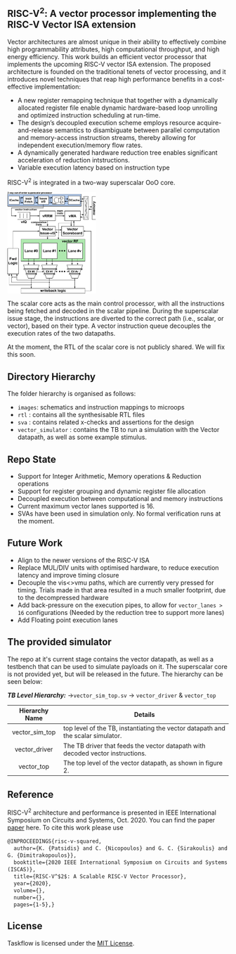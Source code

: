 ## RISC-V<sup>2</sup>: A vector processor implementing the RISC-V Vector ISA extension
Vector architectures are almost unique in their ability to effectively combine high programmability attributes, high computational throughput, and high energy efficiency. This work builds an efficient vector processor that implements the upcoming RISC-V vector ISA extension. The proposed architecture is founded on the traditional tenets of vector processing, and it introduces novel techniques that reap high performance benefits in a cost-effective implementation: 

- A new register remapping technique that together with a dynamically allocated register file enable dynamic hardware-based loop unrolling 
and optimized instruction scheduling at run-time.
- The design’s decoupled execution scheme employs resource acquire-and-release semantics to disambiguate between parallel computation and memory-access 
instruction streams, thereby allowing for independent execution/memory flow rates.
- A dynamically generated hardware reduction tree enables significant acceleration of reduction intstructions.
- Variable execution latency based on instruction type

RISC-V<sup>2</sup> is integrated in a two-way superscalar OoO core. 

<img align="center" src="images/core_ppln.png" width="40%"> 

The scalar core acts as the main control processor, with all the instructions being fetched and decoded in the scalar pipeline.
During the superscalar issue stage, the instructions are diverted to the correct path (i.e., scalar, or vector), based on their type. 
A vector instruction queue decouples the execution rates of the two datapaths. 

At the moment, the RTL of the scalar core is not publicly shared. We will fix this soon.

## Directory Hierarchy

The folder hierarchy is organised as follows:
- `images`: schematics and instruction mappings to microops
- `rtl` : contains all the synthesisable RTL files
- `sva` : contains related x-checks and assertions for the design
- `vector_simulator` : contains the TB to run a simulation with the Vector datapath, as well as some example stimulus.

## Repo State

- Support for Integer Arithmetic, Memory operations & Reduction operations
- Support for register grouping and dynamic register file allocation
- Decoupled execution between computational and memory instructions
- Current maximum vector lanes supported is 16.
- SVAs have been used in simulation only. No formal verification runs at the moment.

## Future Work
- Align to the newer versions of the RISC-V ISA 
- Replace MUL/DIV units with optimised hardware, to reduce execution latency and improve timing closure
- Decouple the vis<>vmu paths, which are currently very pressed for timing. Trials made in that area resulted in a much smaller footprint, due to the decompressed hardware
- Add back-pressure on the execution pipes, to allow for `vector_lanes > 16` configurations (Needed by the reduction tree to support more lanes)
- Add Floating point execution lanes

## The provided simulator
The repo at it's current stage contains the vector datapath, as well as a testbench that can be used to simulate payloads on it. The superscalar core is not provided yet, but will be released in the future. The hierarchy can be seen below:

_**TB Level Hierarchy:**_
->`vector_sim_top.sv` -> `vector_driver` & `vector_top`

|  Hierarchy Name  | Details                                                                                             |
|:----------------:|-----------------------------------------------------------------------------------------------------|
| vector_sim_top   | top level of the TB, instantiating the vector datapath and the scalar simulator. |
| vector_driver    | The TB driver that feeds the vector datapath with decoded vector instructions. |
| vector_top       | The top level of the vector datapath, as shown in figure 2. |

## Reference
RISC-V<sup>2</sup> architecture and performance is presented in
IEEE International Symposium on Circuits and Systems, Oct. 2020. You can find the paper
[paper](https://ieeexplore.ieee.org/document/9181071) here.
To cite this work please use
```
@INPROCEEDINGS{risc-v-squared,
  author={K. {Patsidis} and C. {Nicopoulos} and G. C. {Sirakoulis} and G. {Dimitrakopoulos}},
  booktitle={2020 IEEE International Symposium on Circuits and Systems (ISCAS)}, 
  title={RISC-V^$2$: A Scalable RISC-V Vector Processor}, 
  year={2020},
  volume={},
  number={},
  pages={1-5},}
```


## License
Taskflow is licensed under the [MIT License](./LICENSE).
